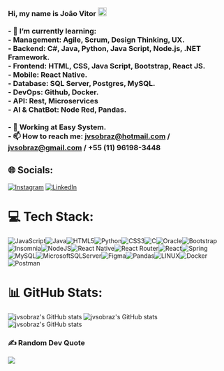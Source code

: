 ### Hi, my name is João Vitor <img src="https://github.com/milena-r no amiro/milena-ramiro/blob/main/gifs/wave.gif" width="20px"><br><br>- 🌱 I’m currently learning:<br>- Management: Agile, Scrum, Design Thinking, UX.<br>- Backend: C#, Java, Python, Java Script, Node.js, .NET Framework.<br>- Frontend: HTML, CSS, Java Script, Bootstrap, React JS.<br>- Mobile: React Native.<br>- Database: SQL Server, Postgres, MySQL.<br>- DevOps: Github, Docker.<br>- API: Rest, Microservices<br>- AI & ChatBot: Node Red, Pandas.<br><br>- 💼 Working at Easy System.<br>- 📫 How to reach me: jvsobraz@hotmail.com / jvsobraz@gmail.com / +55 (11) 96198-3448


## 🌐 Socials:
[![Instagram](https://img.shields.io/badge/Instagram-%23E4405F.svg?logo=Instagram&logoColor=white)](https://instagram.com/joaoo.braz/) [![LinkedIn](https://img.shields.io/badge/LinkedIn-%230077B5.svg?logo=linkedin&logoColor=white)](https://linkedin.com/in/jvsobraz) 

# 💻 Tech Stack:
![JavaScript](https://img.shields.io/badge/javascript-%23323330.svg?style=for-the-badge&logo=javascript&logoColor=%23F7DF1E)![Java](https://img.shields.io/badge/java-%23ED8B00.svg?style=for-the-badge&logo=java&logoColor=white)![HTML5](https://img.shields.io/badge/html5-%23E34F26.svg?style=for-the-badge&logo=html5&logoColor=white)![Python](https://img.shields.io/badge/python-3670A0?style=for-the-badge&logo=python&logoColor=ffdd54)![CSS3](https://img.shields.io/badge/css3-%231572B6.svg?style=for-the-badge&logo=css3&logoColor=white)![C](https://img.shields.io/badge/c-%2300599C.svg?style=for-the-badge&logo=c&logoColor=white)![Oracle](https://img.shields.io/badge/Oracle-F80000?style=for-the-badge&logo=oracle&logoColor=white)![Bootstrap](https://img.shields.io/badge/bootstrap-%23563D7C.svg?style=for-the-badge&logo=bootstrap&logoColor=white) ![Insomnia](https://img.shields.io/badge/Insomnia-black?style=for-the-badge&logo=insomnia&logoColor=5849BE)![NodeJS](https://img.shields.io/badge/node.js-6DA55F?style=for-the-badge&logo=node.js&logoColor=white)![React Native](https://img.shields.io/badge/react_native-%2320232a.svg?style=for-the-badge&logo=react&logoColor=%2361DAFB)![React Router](https://img.shields.io/badge/React_Router-CA4245?style=for-the-badge&logo=react-router&logoColor=white)![React](https://img.shields.io/badge/react-%2320232a.svg?style=for-the-badge&logo=react&logoColor=%2361DAFB)![Spring](https://img.shields.io/badge/spring-%236DB33F.svg?style=for-the-badge&logo=spring&logoColor=white)![MySQL](https://img.shields.io/badge/mysql-%2300f.svg?style=for-the-badge&logo=mysql&logoColor=white)![MicrosoftSQLServer](https://img.shields.io/badge/Microsoft%20SQL%20Sever-CC2927?style=for-the-badge&logo=microsoft%20sql%20server&logoColor=white)![Figma](https://img.shields.io/badge/figma-%23F24E1E.svg?style=for-the-badge&logo=figma&logoColor=white)![Pandas](https://img.shields.io/badge/pandas-%23150458.svg?style=for-the-badge&logo=pandas&logoColor=white)![LINUX](https://img.shields.io/badge/Linux-FCC624?style=for-the-badge&logo=linux&logoColor=black)![Docker](https://img.shields.io/badge/docker-%230db7ed.svg?style=for-the-badge&logo=docker&logoColor=white)![Postman](https://img.shields.io/badge/Postman-FF6C37?style=for-the-badge&logo=postman&logoColor=white)
# 📊 GitHub Stats:
![jvsobraz's GitHub stats](https://github-readme-stats.vercel.app/api?username=jvsobraz&theme=dark&show_icons=true)
![jvsobraz's GitHub stats](https://github-readme-streak-stats.herokuapp.com/?user=jvsobraz&theme=dark&hide_border=false)</br>
![jvsobraz's GitHub stats](https://github-readme-stats.vercel.app/api/top-langs/?username=jvsobraz&layout=compact&langs_count=20&theme=dark)

### ✍️ Random Dev Quote
![](https://quotes-github-readme.vercel.app/api?type=horizontal&theme=dark)
